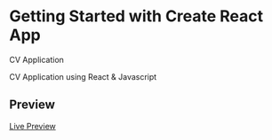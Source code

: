 # Getting Started with Create React App

CV Application

CV Application using React & Javascript

## Preview

[Live Preview](https://chrisrbentley.github.io/cv-app/)
